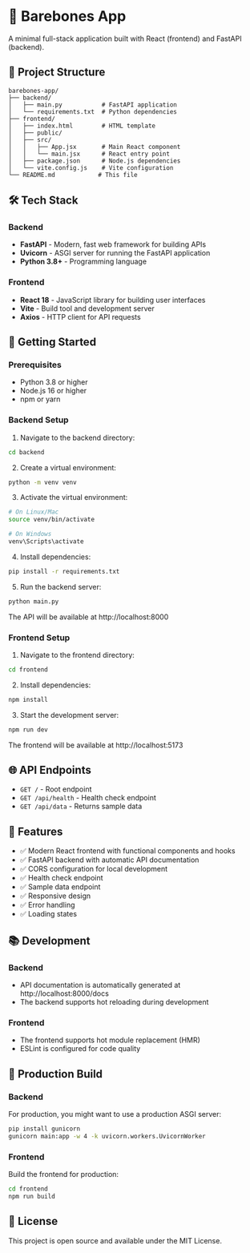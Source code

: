 # 🚀 Barebones App

A minimal full-stack application built with React (frontend) and FastAPI (backend).

## 📁 Project Structure

```
barebones-app/
├── backend/
│   ├── main.py           # FastAPI application
│   └── requirements.txt  # Python dependencies
├── frontend/
│   ├── index.html        # HTML template
│   ├── public/
│   ├── src/
│   │   ├── App.jsx       # Main React component
│   │   └── main.jsx      # React entry point
│   ├── package.json      # Node.js dependencies
│   └── vite.config.js    # Vite configuration
└── README.md            # This file
```

## 🛠️ Tech Stack

### Backend
- **FastAPI** - Modern, fast web framework for building APIs
- **Uvicorn** - ASGI server for running the FastAPI application
- **Python 3.8+** - Programming language

### Frontend
- **React 18** - JavaScript library for building user interfaces
- **Vite** - Build tool and development server
- **Axios** - HTTP client for API requests

## 🚦 Getting Started

### Prerequisites
- Python 3.8 or higher
- Node.js 16 or higher
- npm or yarn

### Backend Setup

1. Navigate to the backend directory:
```bash
cd backend
```

2. Create a virtual environment:
```bash
python -m venv venv
```

3. Activate the virtual environment:
```bash
# On Linux/Mac
source venv/bin/activate

# On Windows
venv\Scripts\activate
```

4. Install dependencies:
```bash
pip install -r requirements.txt
```

5. Run the backend server:
```bash
python main.py
```

The API will be available at http://localhost:8000

### Frontend Setup

1. Navigate to the frontend directory:
```bash
cd frontend
```

2. Install dependencies:
```bash
npm install
```

3. Start the development server:
```bash
npm run dev
```

The frontend will be available at http://localhost:5173

## 🌐 API Endpoints

- `GET /` - Root endpoint
- `GET /api/health` - Health check endpoint
- `GET /api/data` - Returns sample data

## 🎯 Features

- ✅ Modern React frontend with functional components and hooks
- ✅ FastAPI backend with automatic API documentation
- ✅ CORS configuration for local development
- ✅ Health check endpoint
- ✅ Sample data endpoint
- ✅ Responsive design
- ✅ Error handling
- ✅ Loading states

## 📚 Development

### Backend
- API documentation is automatically generated at http://localhost:8000/docs
- The backend supports hot reloading during development

### Frontend
- The frontend supports hot module replacement (HMR)
- ESLint is configured for code quality

## 🚀 Production Build

### Backend
For production, you might want to use a production ASGI server:

```bash
pip install gunicorn
gunicorn main:app -w 4 -k uvicorn.workers.UvicornWorker
```

### Frontend
Build the frontend for production:

```bash
cd frontend
npm run build
```

## 📄 License

This project is open source and available under the MIT License.

